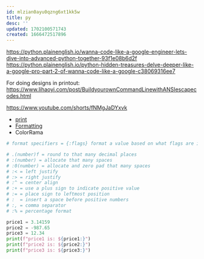 ```yaml
---
id: mlzian0ayu0qzng6xt1kk5w
title: py
desc: ''
updated: 1702100571743
created: 1666472517896
---
```

https://python.plainenglish.io/wanna-code-like-a-google-engineer-lets-dive-into-advanced-python-together-93f1e08b6d2f
https://python.plainenglish.io/python-hidden-treasures-delve-deeper-like-a-google-pro-part-2-of-wanna-code-like-a-google-c38069316ee7

For doing designs in printout:
<https://www.lihaoyi.com/post/BuildyourownCommandLinewithANSIescapecodes.html>

<https://www.youtube.com/shorts/fNMgJaDYxvk>
 - [print](https://www.youtube.com/watch?v=Ap5Gx0n24w0)
- [Formatting](https://www.youtube.com/watch?v=FrvBwdAU2dQ&ab_channel=BroCode)
- ColorRama

```py
# format specifiers = {:flags} format a value based on what flags are inserted

# .(number)f = round to that many decimal places
# :(number) = allocate that many spaces
# :0(number) = allocate and zero pad that many spaces
# :< = left justify
# :> = right justify
# :^ = center align
# :+ = use a plus sign to indicate positive value
# := = place sign to leftmost position
# :  = insert a space before positive numbers
# :, = comma separator
# :% = percentage format

price1 = 3.14159
price2 = -987.65
price3 = 12.34
print(f"price1 is: ${price1:}")
print(f"price2 is: ${price2:}")
print(f"price3 is: ${price3:}")
```


